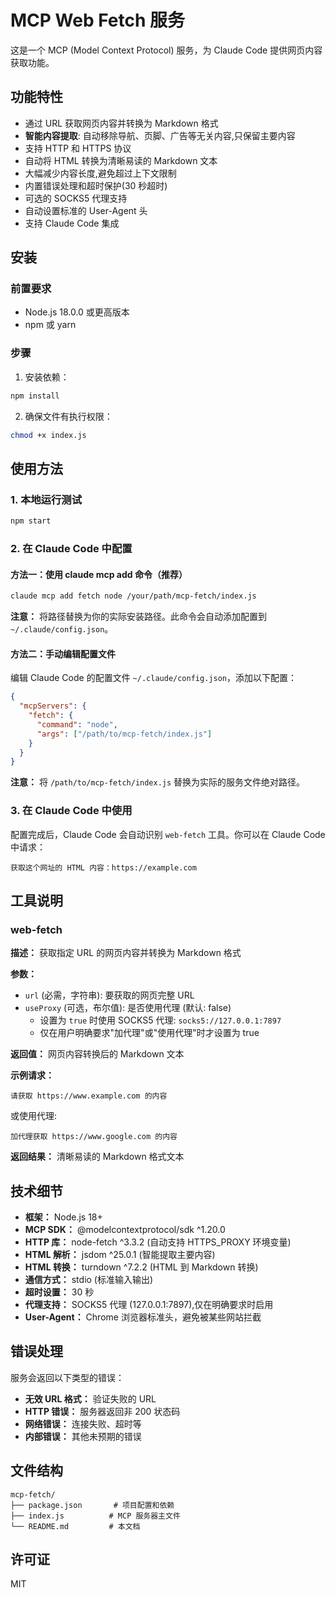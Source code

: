 # MCP Web Fetch 服务

这是一个 MCP (Model Context Protocol) 服务，为 Claude Code 提供网页内容获取功能。

## 功能特性

- 通过 URL 获取网页内容并转换为 Markdown 格式
- **智能内容提取**: 自动移除导航、页脚、广告等无关内容,只保留主要内容
- 支持 HTTP 和 HTTPS 协议
- 自动将 HTML 转换为清晰易读的 Markdown 文本
- 大幅减少内容长度,避免超过上下文限制
- 内置错误处理和超时保护(30 秒超时)
- 可选的 SOCKS5 代理支持
- 自动设置标准的 User-Agent 头
- 支持 Claude Code 集成

## 安装

### 前置要求

- Node.js 18.0.0 或更高版本
- npm 或 yarn

### 步骤

1. 安装依赖：

```bash
npm install
```

2. 确保文件有执行权限：

```bash
chmod +x index.js
```

## 使用方法

### 1. 本地运行测试

```bash
npm start
```

### 2. 在 Claude Code 中配置

#### 方法一：使用 claude mcp add 命令（推荐）

```bash
claude mcp add fetch node /your/path/mcp-fetch/index.js
```

**注意：** 将路径替换为你的实际安装路径。此命令会自动添加配置到 `~/.claude/config.json`。

#### 方法二：手动编辑配置文件

编辑 Claude Code 的配置文件 `~/.claude/config.json`，添加以下配置：

```json
{
  "mcpServers": {
    "fetch": {
      "command": "node",
      "args": ["/path/to/mcp-fetch/index.js"]
    }
  }
}
```

**注意：** 将 `/path/to/mcp-fetch/index.js` 替换为实际的服务文件绝对路径。

### 3. 在 Claude Code 中使用

配置完成后，Claude Code 会自动识别 `web-fetch` 工具。你可以在 Claude Code 中请求：

```
获取这个网址的 HTML 内容：https://example.com
```

## 工具说明

### web-fetch

**描述：** 获取指定 URL 的网页内容并转换为 Markdown 格式

**参数：**
- `url` (必需，字符串): 要获取的网页完整 URL
- `useProxy` (可选，布尔值): 是否使用代理 (默认: false)
  - 设置为 `true` 时使用 SOCKS5 代理: `socks5://127.0.0.1:7897`
  - 仅在用户明确要求"加代理"或"使用代理"时才设置为 true

**返回值：** 网页内容转换后的 Markdown 文本

**示例请求：**
```
请获取 https://www.example.com 的内容
```

或使用代理:
```
加代理获取 https://www.google.com 的内容
```

**返回结果：** 清晰易读的 Markdown 格式文本

## 技术细节

- **框架：** Node.js 18+
- **MCP SDK：** @modelcontextprotocol/sdk ^1.20.0
- **HTTP 库：** node-fetch ^3.3.2 (自动支持 HTTPS_PROXY 环境变量)
- **HTML 解析：** jsdom ^25.0.1 (智能提取主要内容)
- **HTML 转换：** turndown ^7.2.2 (HTML 到 Markdown 转换)
- **通信方式：** stdio (标准输入输出)
- **超时设置：** 30 秒
- **代理支持：** SOCKS5 代理 (127.0.0.1:7897),仅在明确要求时启用
- **User-Agent：** Chrome 浏览器标准头，避免被某些网站拦截

## 错误处理

服务会返回以下类型的错误：

- **无效 URL 格式：** 验证失败的 URL
- **HTTP 错误：** 服务器返回非 200 状态码
- **网络错误：** 连接失败、超时等
- **内部错误：** 其他未预期的错误

## 文件结构

```
mcp-fetch/
├── package.json       # 项目配置和依赖
├── index.js          # MCP 服务器主文件
└── README.md         # 本文档
```

## 许可证

MIT
